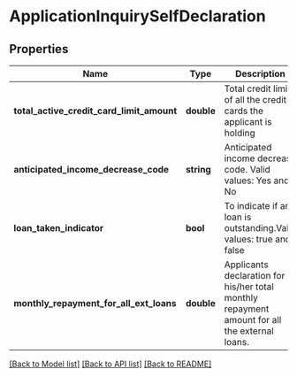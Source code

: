 # ApplicationInquirySelfDeclaration

## Properties
Name | Type | Description | Notes
------------ | ------------- | ------------- | -------------
**total_active_credit_card_limit_amount** | **double** | Total credit limit of all the credit cards the applicant is holding | [optional] 
**anticipated_income_decrease_code** | **string** | Anticipated income decrease code. Valid values: Yes and No | [optional] 
**loan_taken_indicator** | **bool** | To indicate if any loan is outstanding.Valid values: true and false | [optional] 
**monthly_repayment_for_all_ext_loans** | **double** | Applicants declaration for his/her total monthly repayment amount for all the external loans. | [optional] 

[[Back to Model list]](../../README.md#documentation-for-models) [[Back to API list]](../../README.md#documentation-for-api-endpoints) [[Back to README]](../../README.md)

